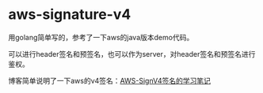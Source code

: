 # aws-signature-v4

用golang简单写的，参考了一下aws的java版本demo代码。

可以进行header签名和预签名，也可以作为server，对header签名和预签名进行鉴权。

博客简单说明了一下aws的v4签名：[AWS-SignV4签名的学习笔记](http://longrm.com/2021/04/26/2021-04-26-aws-s3-sign-v4/)
